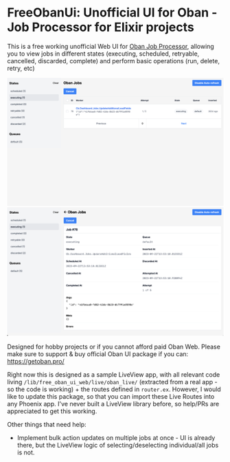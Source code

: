 # FreeObanUi: Unofficial UI for Oban - Job Processor for Elixir projects

This is a free working unofficial Web UI for [Oban Job Processor](https://github.com/oban-bg/oban), allowing you to view jobs in different states (executing, scheduled, retryable, cancelled, discarded, complete) and perform basic operations (run, delete, retry, etc)

![View all jobs](assets/img/index.png)
![View individual job](assets/img/show.png)


Designed for hobby projects or if you cannot afford paid Oban Web. Please make sure to support & buy official Oban UI package if you can: https://getoban.pro/

Right now this is designed as a sample LiveView app, with all relevant code living `/lib/free_oban_ui_web/live/oban_live/` (extracted from a real app - so the code is working) + the routes defined in `router.ex`. However, I would like to update this package, so that you can import these Live Routes into any Phoenix app. I've never built a LiveView library before, so help/PRs are appreciated to get this working.

Other things that need help:
* Implement bulk action updates on multiple jobs at once - UI is already there, but the LiveView logic of selecting/deselecting individual/all jobs is not.
